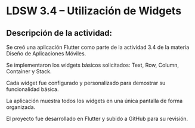 # LDSW 3.4 – Utilización de Widgets

## Descripción de la actividad:
Se creó una aplicación Flutter como parte de la actividad 3.4 de la materia Diseño de Aplicaciones Móviles.

Se implementaron los widgets básicos solicitados: Text, Row, Column, Container y Stack.

Cada widget fue configurado y personalizado para demostrar su funcionalidad básica.

La aplicación muestra todos los widgets en una única pantalla de forma organizada.

El proyecto fue desarrollado en Flutter y subido a GitHub para su revisión.

